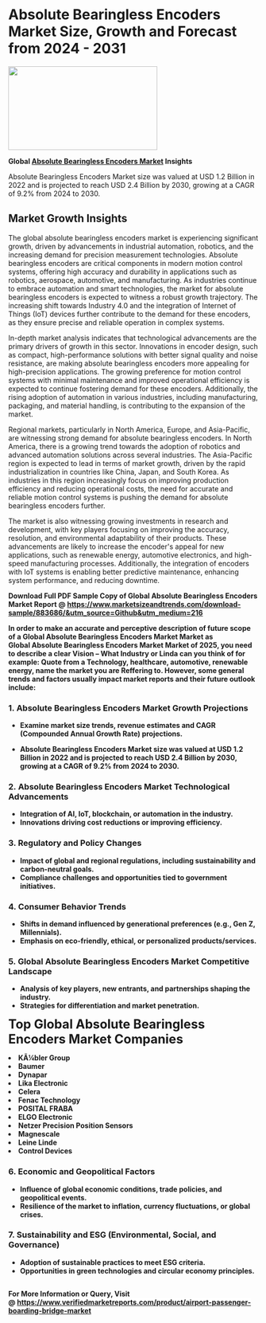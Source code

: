 <H1>Absolute Bearingless Encoders Market Size, Growth and Forecast from 2024 - 2031</H1><img class="aligncenter size-medium wp-image-584254" src="https://thirdeyenews.in/wp-content/uploads/2024/09/Global-Market-Research-300x168.jpeg" alt="" width="300" height="168" /><p><strong>Global&nbsp;<a href="https://www.marketsizeandtrends.com/download-sample/883686/&amp;utm_source=Github&utm_medium=216">Absolute Bearingless Encoders Market</a> Insights</strong></p><p>Absolute Bearingless Encoders Market size was valued at USD 1.2 Billion in 2022 and is projected to reach USD 2.4 Billion by 2030, growing at a CAGR of 9.2% from 2024 to 2030.</p><p><h2>Market Growth Insights</h2> <p>The global absolute bearingless encoders market is experiencing significant growth, driven by advancements in industrial automation, robotics, and the increasing demand for precision measurement technologies. Absolute bearingless encoders are critical components in modern motion control systems, offering high accuracy and durability in applications such as robotics, aerospace, automotive, and manufacturing. As industries continue to embrace automation and smart technologies, the market for absolute bearingless encoders is expected to witness a robust growth trajectory. The increasing shift towards Industry 4.0 and the integration of Internet of Things (IoT) devices further contribute to the demand for these encoders, as they ensure precise and reliable operation in complex systems.</p> <p><strong></strong></p> <p>In-depth market analysis indicates that technological advancements are the primary drivers of growth in this sector. Innovations in encoder design, such as compact, high-performance solutions with better signal quality and noise resistance, are making absolute bearingless encoders more appealing for high-precision applications. The growing preference for motion control systems with minimal maintenance and improved operational efficiency is expected to continue fostering demand for these encoders. Additionally, the rising adoption of automation in various industries, including manufacturing, packaging, and material handling, is contributing to the expansion of the market.</p> <p>Regional markets, particularly in North America, Europe, and Asia-Pacific, are witnessing strong demand for absolute bearingless encoders. In North America, there is a growing trend towards the adoption of robotics and advanced automation solutions across several industries. The Asia-Pacific region is expected to lead in terms of market growth, driven by the rapid industrialization in countries like China, Japan, and South Korea. As industries in this region increasingly focus on improving production efficiency and reducing operational costs, the need for accurate and reliable motion control systems is pushing the demand for absolute bearingless encoders further.</p> <p>The market is also witnessing growing investments in research and development, with key players focusing on improving the accuracy, resolution, and environmental adaptability of their products. These advancements are likely to increase the encoder's appeal for new applications, such as renewable energy, automotive electronics, and high-speed manufacturing processes. Additionally, the integration of encoders with IoT systems is enabling better predictive maintenance, enhancing system performance, and reducing downtime.</p> <p><strong></p><p><span class=""><strong>Download Full PDF Sample Copy of Global Absolute Bearingless Encoders Market Report</strong> @ <a href="https://www.marketsizeandtrends.com/download-sample/883686/&amp;utm_source=Github&utm_medium=216" target="_blank">https://www.marketsizeandtrends.com/download-sample/883686/&amp;utm_source=Github&utm_medium=216</a></span></p><p>In order to make an accurate and perceptive description of future scope of a Global&nbsp;Absolute Bearingless Encoders Market Market as Global&nbsp;Absolute Bearingless Encoders Market Market of 2025, you need to describe a clear Vision &ndash; What Industry or Linda can you think of for example: Quote from a Technology, healthcare, automotive, renewable energy, name the market you are Reffering to. However, some general trends and factors usually impact market reports and their future outlook include:</p><h3>1.&nbsp;<strong>Absolute Bearingless Encoders Market Growth Projections</strong></h3><ul><li>Examine market size trends, revenue estimates and CAGR (Compounded Annual Growth Rate) projections.</li><li><p>Absolute Bearingless Encoders Market size was valued at USD 1.2 Billion in 2022 and is projected to reach USD 2.4 Billion by 2030, growing at a CAGR of 9.2% from 2024 to 2030.</p></li></ul><h3>2.&nbsp;<strong>Absolute Bearingless Encoders Market Technological Advancements</strong></h3><ul><li>Integration of AI, IoT, blockchain, or automation in the industry.</li><li>Innovations driving cost reductions or improving efficiency.</li></ul><h3>3.&nbsp;<strong>Regulatory and Policy Changes</strong></h3><ul><li>Impact of global and regional regulations, including sustainability and carbon-neutral goals.</li><li>Compliance challenges and opportunities tied to government initiatives.</li></ul><h3>4.&nbsp;<strong>Consumer Behavior Trends</strong></h3><ul><li>Shifts in demand influenced by generational preferences (e.g., Gen Z, Millennials).</li><li>Emphasis on eco-friendly, ethical, or personalized products/services.</li></ul><h3>5.&nbsp;<strong>Global Absolute Bearingless Encoders Market Competitive Landscape</strong></h3><ul><li>Analysis of key players, new entrants, and partnerships shaping the industry.</li><li>Strategies for differentiation and market penetration.</li></ul><p data-pm-slice="1 1 []"><span style="color: inherit; font-family: inherit; font-size: 25px;">Top Global Absolute Bearingless Encoders Market Companies</span></p><div class="" data-test-id=""><p><li>KÃ¼bler Group</li><li> Baumer</li><li> Dynapar</li><li> Lika Electronic</li><li> Celera</li><li> Fenac Technology</li><li> POSITAL FRABA</li><li> ELGO Electronic</li><li> Netzer Precision Position Sensors</li><li> Magnescale</li><li> Leine Linde</li><li> Control Devices</li></p></div><h3>6.&nbsp;<strong>Economic and Geopolitical Factors</strong></h3><ul><li>Influence of global economic conditions, trade policies, and geopolitical events.</li><li>Resilience of the market to inflation, currency fluctuations, or global crises.</li></ul><h3>7.&nbsp;<strong>Sustainability and ESG (Environmental, Social, and Governance)</strong></h3><ul><li>Adoption of sustainable practices to meet ESG criteria.</li><li>Opportunities in green technologies and circular economy principles.</li></ul><h2><strong style="font-size: 14px;">For More Information or Query, Visit @&nbsp;</strong><a style="background-color: #ffffff; font-size: 14px;" href="https://www.marketsizeandtrends.com/report/absolute-bearingless-encoders-market/" target="_blank">https://www.verifiedmarketreports.com/product/airport-passenger-boarding-bridge-market</a></h2>
